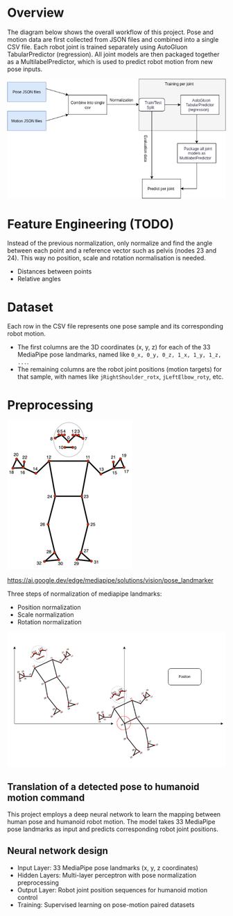# Overview 

The diagram below shows the overall workflow of this project. Pose and motion data are first collected from JSON files and combined into a single CSV file. Each robot joint is trained separately using AutoGluon TabularPredictor (regression). All joint models are then packaged together as a MultilabelPredictor, which is used to predict robot motion from new pose inputs.

![Overall workflow](resources/ML.drawio.png)


# Feature Engineering (TODO)

Instead of the previous normalization, only normalize and find the angle between each point and a reference vector such as pelvis (nodes 23 and 24). This way no position, scale and rotation normalisation is needed.

- Distances between points
- Relative angles


# Dataset

Each row in the CSV file represents one pose sample and its corresponding robot motion.
- The first columns are the 3D coordinates (x, y, z) for each of the 33 MediaPipe pose landmarks, named like `0_x, 0_y, 0_z, 1_x, 1_y, 1_z, ...`.
- The remaining columns are the robot joint positions (motion targets) for that sample, with names like `jRightShoulder_rotx`, `jLeftElbow_roty`, etc.

# Preprocessing

![pose_landmarks_index.png](resources/pose_landmarks_index.png)

https://ai.google.dev/edge/mediapipe/solutions/vision/pose_landmarker

Three steps of normalization of mediapipe landmarks:
- Position normalization
- Scale normalization
- Rotation normalization

![normalization.png](resources/Normalisation.drawio.png)


## Translation of a detected pose to humanoid motion command​

This project employs a deep neural network to learn the mapping between human pose and humanoid robot motion. The model takes 33 MediaPipe pose landmarks as input and predicts corresponding robot joint positions.

## Neural network design

- Input Layer: 33 MediaPipe pose landmarks (x, y, z coordinates)
- Hidden Layers: Multi-layer perceptron with pose normalization preprocessing
- Output Layer: Robot joint position sequences for humanoid motion control
- Training: Supervised learning on pose-motion paired datasets

